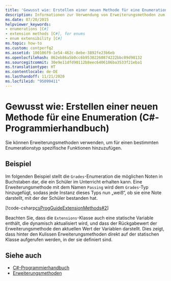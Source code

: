```yaml
---
title: 'Gewusst wie: Erstellen einer neuen Methode für eine Enumeration – C#-Programmierhandbuch'
description: Informationen zur Verwendung von Erweiterungsmethoden zum Hinzuzufügen von Funktionen zu einer Enumeration in C# Dieses Beispiel zeigt eine Erweiterungsmethode mit dem Namen „Passing“ für eine Aufzählung namens „Grades“.
ms.date: 07/20/2015
helpviewer_keywords:
- enumerations [C#]
- extension methods [C#], for enums
- enum extensibility [C#]
ms.topic: how-to
ms.custom: contperfq2
ms.assetid: 100106f9-1e54-462c-8ebe-3892fe23b6eb
ms.openlocfilehash: 862eb86a5b0cc6b95302260874222bbc09d98132
ms.sourcegitcommit: 30e9e11dfd90112b8eec6406186ba3533f21eba1
ms.translationtype: HT
ms.contentlocale: de-DE
ms.lasthandoff: 11/21/2020
ms.locfileid: "95099411"
---
```

# <a name="how-to-create-a-new-method-for-an-enumeration-c-programming-guide"></a>Gewusst wie: Erstellen einer neuen Methode für eine Enumeration (C#-Programmierhandbuch)

Sie können Erweiterungsmethoden verwenden, um für einen bestimmten Enumerationstyp spezifische Funktionen hinzuzufügen.  
  
## <a name="example"></a>Beispiel  

 Im folgenden Beispiel stellt die `Grades`-Enumeration die möglichen Noten in Buchstaben dar, die ein Schüler im Unterricht erhalten kann. Eine Erweiterungsmethode mit dem Namen `Passing` wird dem `Grades`-Typ hinzugefügt, sodass jede Instanz dieses Typs nun „weiß“, ob sie eine Note darstellt, mit der der Schüler bestanden hat.  
  
 [!code-csharp[csProgGuideExtensionMethods#2](~/samples/snippets/csharp/VS_Snippets_VBCSharp/csProgGuideExtensionMethods/cs/extensionmethods.cs#2)]  
  
 Beachten Sie, dass die `Extensions`-Klasse auch eine statische Variable enthält, die dynamisch aktualisiert wird, und dass der Rückgabewert der Erweiterungsmethode den aktuellen Wert der Variablen darstellt. Dies zeigt, dass hinter den Kulissen Erweiterungsmethoden direkt auf der statischen Klasse aufgerufen werden, in der sie definiert sind.  
  
## <a name="see-also"></a>Siehe auch

- [C#-Programmierhandbuch](../index.md)
- [Erweiterungsmethoden](./extension-methods.md)
